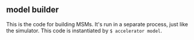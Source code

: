 ## model builder

This is the code for building MSMs. It's run in a separate process, just like the simulator.
This code is instantiated by `$ accelerator model`. 
